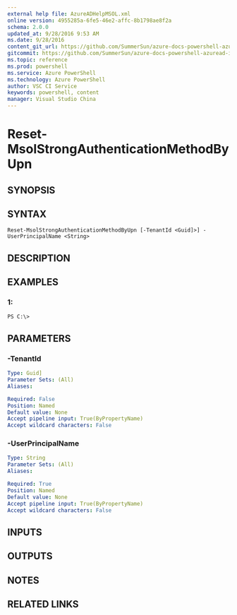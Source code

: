```yaml
---
external help file: AzureADHelpMSOL.xml
online version: 4955285a-6fe5-46e2-affc-8b1798ae8f2a
schema: 2.0.0
updated_at: 9/28/2016 9:53 AM
ms.date: 9/28/2016
content_git_url: https://github.com/SummerSun/azure-docs-powershell-azuread-int/blob/master/Azure%20AD%20Cmdlets/AzureAD/v1.0/Reset-MsolStrongAuthenticationMethodByUpn.md
gitcommit: https://github.com/SummerSun/azure-docs-powershell-azuread-int/blob/aa68880375be962d5646d6d763347021b391b5c6/Azure%20AD%20Cmdlets/AzureAD/v1.0/Reset-MsolStrongAuthenticationMethodByUpn.md
ms.topic: reference
ms.prod: powershell
ms.service: Azure PowerShell
ms.technology: Azure PowerShell
author: VSC CI Service
keywords: powershell, content
manager: Visual Studio China
---
```


# Reset-MsolStrongAuthenticationMethodByUpn

## SYNOPSIS

## SYNTAX

```
Reset-MsolStrongAuthenticationMethodByUpn [-TenantId <Guid]>] -UserPrincipalName <String>
```

## DESCRIPTION

## EXAMPLES

### 1:
```
PS C:\>
```

## PARAMETERS

### -TenantId
```yaml
Type: Guid]
Parameter Sets: (All)
Aliases: 

Required: False
Position: Named
Default value: None
Accept pipeline input: True(ByPropertyName)
Accept wildcard characters: False
```

### -UserPrincipalName
```yaml
Type: String
Parameter Sets: (All)
Aliases: 

Required: True
Position: Named
Default value: None
Accept pipeline input: True(ByPropertyName)
Accept wildcard characters: False
```

## INPUTS

## OUTPUTS

## NOTES

## RELATED LINKS

